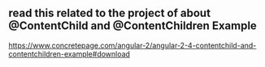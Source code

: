 ## read this related to the project of about @ContentChild and @ContentChildren Example

https://www.concretepage.com/angular-2/angular-2-4-contentchild-and-contentchildren-example#download